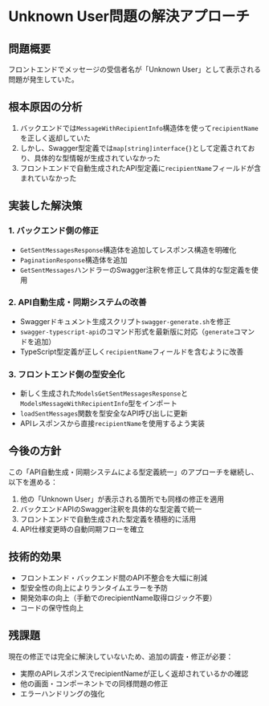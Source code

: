 # Unknown User問題の解決アプローチ

## 問題概要
フロントエンドでメッセージの受信者名が「Unknown User」として表示される問題が発生していた。

## 根本原因の分析
1. バックエンドでは`MessageWithRecipientInfo`構造体を使って`recipientName`を正しく返却していた
2. しかし、Swagger型定義では`map[string]interface{}`として定義されており、具体的な型情報が生成されていなかった
3. フロントエンドで自動生成されたAPI型定義に`recipientName`フィールドが含まれていなかった

## 実装した解決策

### 1. バックエンド側の修正
- `GetSentMessagesResponse`構造体を追加してレスポンス構造を明確化
- `PaginationResponse`構造体を追加
- `GetSentMessages`ハンドラーのSwagger注釈を修正して具体的な型定義を使用

### 2. API自動生成・同期システムの改善
- Swaggerドキュメント生成スクリプト`swagger-generate.sh`を修正
- `swagger-typescript-api`のコマンド形式を最新版に対応（`generate`コマンドを追加）
- TypeScript型定義が正しく`recipientName`フィールドを含むように改善

### 3. フロントエンド側の型安全化
- 新しく生成された`ModelsGetSentMessagesResponse`と`ModelsMessageWithRecipientInfo`型をインポート
- `loadSentMessages`関数を型安全なAPI呼び出しに更新
- APIレスポンスから直接`recipientName`を使用するよう実装

## 今後の方針
この「API自動生成・同期システムによる型定義統一」のアプローチを継続し、以下を進める：
1. 他の「Unknown User」が表示される箇所でも同様の修正を適用
2. バックエンドAPIのSwagger注釈を具体的な型定義で統一
3. フロントエンドで自動生成された型定義を積極的に活用
4. API仕様変更時の自動同期フローを確立

## 技術的効果
- フロントエンド・バックエンド間のAPI不整合を大幅に削減
- 型安全性の向上によりランタイムエラーを予防
- 開発効率の向上（手動でのrecipientName取得ロジック不要）
- コードの保守性向上

## 残課題
現在の修正では完全に解決していないため、追加の調査・修正が必要：
- 実際のAPIレスポンスでrecipientNameが正しく返却されているかの確認
- 他の画面・コンポーネントでの同様問題の修正
- エラーハンドリングの強化